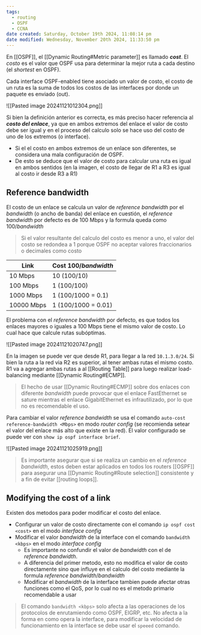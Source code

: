 ```yaml
---
tags:
  - routing
  - OSPF
  - CCNA
date created: Saturday, October 19th 2024, 11:08:14 pm
date modified: Wednesday, November 20th 2024, 11:33:50 pm
---
```

En [[OSPF]], el [[Dynamic Routing#Metric parameter]] es llamado **_cost_**. El _costo_ es el valor que OSPF usa para determinar la mejor ruta a cada destino (el _shortest_ en OSPF). 

Cada interface OSPF-enabled tiene asociado un valor de costo, el costo de un ruta es la suma de todos los costos de las interfaces por donde un paquete es enviado (out). 

![[Pasted image 20241121012304.png]]

Si bien la definición anterior es correcta, es más preciso hacer referencia al **_costo del enlace_**, ya que en ambos extremos del enlace el valor de costo debe ser igual y en el proceso del calculo solo se hace uso del costo de uno de los extremos (o interface). 
- Si el el costo en ambos extremos de un enlace son diferentes, se considera una mala configuración de OSPF. 
- De esto se deduce que el valor de costo para calcular una ruta es igual en ambos sentidos (en la imagen, el costo de llegar de R1 a R3 es igual al costo ir desde R3 a R1)


## Reference bandwidth 

 El costo de un enlace se calcula un valor de _reference bandwidth_ por el _bandwidth_ (o ancho de banda) del enlace en cuestión, el _reference bandwidth_ por defecto es de 100 Mbps y la formula queda como  $100/bandwidth$

> Si el valor resultante del calculo del costo es menor a uno, el valor del costo se redondea a $1$ porque OSPF no aceptar valores fraccionarios o decimales como costo

| Link       | Cost $100/bandwidth$ |
| ---------- | -------------------- |
| 10 Mbps    | 10 (100/10)          |
| 100 Mbps   | 1 (100/100)          |
| 1000 Mbps  | 1 (100/1000 = 0.1)   |
| 10000 Mbps | 1 (100/1000 = 0.01)  |

El problema con el _reference bandwidth_ por defecto, es que todos los enlaces mayores o iguales a 100 Mbps tiene el mismo valor de costo. Lo cual hace que calcule rutas subóptimas.

![[Pasted image 20241121020747.png]]

En la imagen se puede ver que desde R1, para llegar a la red `10.1.3.0/24`. Si bien la ruta a la red via R2 es superior, al tener ambas rutas el mismo costo. R1 va a agregar ambas rutas a al [[Routing Table]] para luego realizar load-balancing mediante [[Dynamic Routing#ECMP]]. 

> El hecho de usar [[Dynamic Routing#ECMP]] sobre dos enlaces con diferente _bandwidth_ puede provocar que el enlace FastEthernet se sature mientras el enlace GigabitEthernet es infrautilizado, por lo que no es recomendable el uso. 

Para cambiar el valor _reference bandwidth_ se usa el comando `auto-cost reference-bandwidth <Mbps>` en modo _router config_ (se recomienda setear el valor del enlace más alto que existe en la red). El valor configurado se puede ver con `show ip ospf interface brief`.

![[Pasted image 20241121025919.png]]

> Es importante asegurar que si se realiza un cambio en el _reference bandwidth_, estos deben estar aplicados en todos los routers [[OSPF]] para asegurar una [[Dynamic Routing#Route selection]] consistente y a fin de evitar [[routing loops]].
> 

## Modifying the cost of a link 
Existen dos metodos para poder modificar el costo del enlace.
- Configurar un valor de costo directamente con el comando `ip ospf cost <cost>` en el modo _interface config_
- Modificar el valor _bandwidth_ de la interface con el comando `bandwidth <kbps>` en el modo _interface config_
	- Es importante no confundir el valor de _bandwidth_ con el de _reference bandwidth_.
	- A diferencia del primer metodo, esto no modifica el valor de costo directamente sino que influye en el calculo del costo mediante la formula  $reference\ bandwidth/bandwidth$ 
	- Modificar el _bandwidth_ de la interface tambien puede afectar otras funciones como el QoS, por lo cual no es el metodo primario recomendable a usar 

> El comando `bandwidth <kbps>` solo afecta a las operaciones de los protocolos de enrutamiendo como OSPF, EIGRP, etc. No afecta a la forma en como opera la interface, para modificar la velocidad de funcionamiento en la interface se debe usar el `speeed` comando. 






















